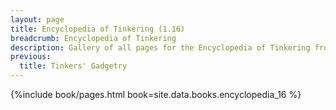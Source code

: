 ```yaml
---
layout: page
title: Encyclopedia of Tinkering (1.16)
breadcrumb: Encyclopedia of Tinkering
description: Gallery of all pages for the Encyclopedia of Tinkering from Tinkers' Construct in Minecraft 1.16.5.
previous:
  title: Tinkers' Gadgetry
---
```


{%include book/pages.html book=site.data.books.encyclopedia_16 %}